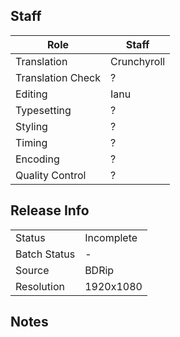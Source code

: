 ## Staff

| Role              | Staff                               |
|-------------------|-------------------------------------|
| Translation       | Crunchyroll                         |
| Translation Check | ?                                   |
| Editing           | Ianu                                |
| Typesetting       | ?                                   |
| Styling           | ?                                   |
| Timing            | ?                                   |
| Encoding          | ?                                   |
| Quality Control   | ?                                   |

## Release Info

|              |            |
|--------------|------------|
| Status       | Incomplete |
| Batch Status | -          |
| Source       | BDRip      |
| Resolution   | 1920x1080  |

## Notes
